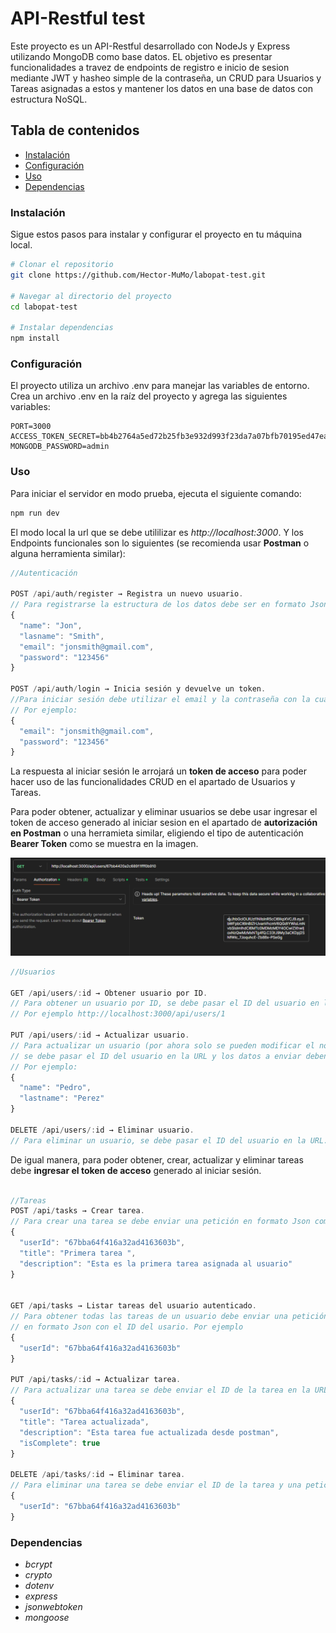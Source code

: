 # API-Restful test

Este proyecto es un API-Restful desarrollado con NodeJs y Express utilizando MongoDB como base datos. EL objetivo es presentar funcionalidades a travez de endpoints de registro e inicio de sesion mediante JWT y hasheo simple de la contraseña, un CRUD para Usuarios y Tareas asignadas a estos y mantener los datos en una base de datos con estructura NoSQL.

## Tabla de contenidos
- [Instalación](#instalación)
- [Configuración](#Configuración)
- [Uso](#Uso)
- [Dependencias](#Dependencias)

### Instalación

Sigue estos pasos para instalar y configurar el proyecto en tu máquina local.

```bash
# Clonar el repositorio
git clone https://github.com/Hector-MuMo/labopat-test.git

# Navegar al directorio del proyecto
cd labopat-test

# Instalar dependencias
npm install
```

### Configuración

El proyecto utiliza un archivo .env para manejar las variables de entorno. Crea un archivo .env en la raíz del proyecto y agrega las siguientes variables:

```
PORT=3000
ACCESS_TOKEN_SECRET=bb4b2764a5ed72b25fb3e932d993f23da7a07bfb70195ed47eaab874eab771d2d464f213c929b4119147224434e765af4b8fb230de3f1cd0d3c8a1116cdea0e5
MONGODB_PASSWORD=admin
```

### Uso

Para iniciar el servidor en modo prueba, ejecuta el siguiente comando:
```bash
npm run dev
```

El modo local la url que se debe utililizar es *http://localhost:3000*. Y los Endpoints funcionales son lo siguientes (se recomienda usar **Postman** o alguna herramienta similar):

```js
//Autenticación

POST /api/auth/register → Registra un nuevo usuario.
// Para registrarse la estructura de los datos debe ser en formato Json. Por ejemplo:
{
  "name": "Jon",
  "lasname": "Smith",
  "email": "jonsmith@gmail.com",
  "password": "123456"
}

POST /api/auth/login → Inicia sesión y devuelve un token.
//Para iniciar sesión debe utilizar el email y la contraseña con la cual se registró. 
// Por ejemplo:
{
  "email": "jonsmith@gmail.com",
  "password": "123456"
}

```

La respuesta al iniciar sesión le arrojará un **token de acceso** para poder hacer uso de las funcionalidades CRUD en el apartado de Usuarios y Tareas. 

Para poder obtener, actualizar y eliminar usuarios se debe usar  ingresar el token de acceso generado al iniciar sesion en el apartado de  **autorización en Postman** o una herramieta similar, eligiendo el tipo de autenticación **Bearer Token** como se muestra en la imagen.

![alt text](image.png)

```js
//Usuarios

GET /api/users/:id → Obtener usuario por ID.
// Para obtener un usuario por ID, se debe pasar el ID del usuario en la URL. 
// Por ejemplo http://localhost:3000/api/users/1

PUT /api/users/:id → Actualizar usuario.
// Para actualizar un usuario (por ahora solo se pueden modificar el nombre y apellido), 
// se debe pasar el ID del usuario en la URL y los datos a enviar deben ser en formato Json. 
// Por ejemplo:
{
  "name": "Pedro",
  "lastname": "Perez"
}

DELETE /api/users/:id → Eliminar usuario.
// Para eliminar un usuario, se debe pasar el ID del usuario en la URL.
```

De igual manera, para poder obtener, crear, actualizar y eliminar tareas debe **ingresar el token de acceso** generado al iniciar sesión.

```js

//Tareas
POST /api/tasks → Crear tarea.
// Para crear una tarea se debe enviar una petición en formato Json como la siguiente:
{
  "userId": "67bba64f416a32ad4163603b",
  "title": "Primera tarea ",
  "description": "Esta es la primera tarea asignada al usuario"
}


GET /api/tasks → Listar tareas del usuario autenticado.
// Para obtener todas las tareas de un usuario debe enviar una petición 
// en formato Json con el ID del usario. Por ejemplo
{
  "userId": "67bba64f416a32ad4163603b"
}

PUT /api/tasks/:id → Actualizar tarea.
// Para actualizar una tarea se debe enviar el ID de la tarea en la URL y una peticion en formato Json como la siguiente: 
{
  "userId": "67bba64f416a32ad4163603b",
  "title": "Tarea actualizada",
  "description": "Esta tarea fue actualizada desde postman",
  "isComplete": true
}

DELETE /api/tasks/:id → Eliminar tarea.
// Para eliminar una tarea se debe enviar el ID de la tarea y una petición en formato Json como la siguiente:
{
  "userId": "67bba64f416a32ad4163603b" 
}
```

### Dependencias

- *bcrypt*
- *crypto*
- *dotenv*
- *express*
- *jsonwebtoken*
- *mongoose*

